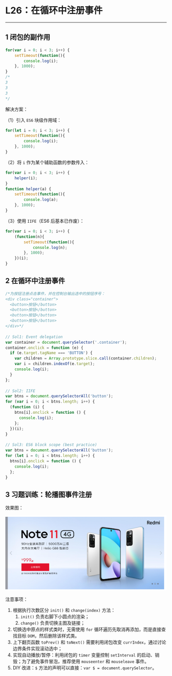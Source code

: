# L26：在循环中注册事件

---



## 1 闭包的副作用

```js
for(var i = 0; i < 3; i++) {
    setTimeout(function(){
        console.log(i);
    }, 1000);
}
/*
3
3
3
*/
```

解决方案：

（1）引入 `ES6` 块级作用域：

```js
for(let i = 0; i < 3; i++) {
    setTimeout(function(){
        console.log(i);
    }, 1000);
}
```

（2）将 `i` 作为某个辅助函数的参数传入：

```js
for(var i = 0; i < 3; i++) {
    helper(i);
}
function helper(a) {
    setTimeout(function(){
        console.log(a);
    }, 1000);
}
```

（3）使用 `IIFE`（ES6 后基本已作废）：

```js
for(var i = 0; i < 3; i++) {
    (function(n){
        setTimeout(function(){
            console.log(n);
        }, 1000);
    })(i);
}
```



## 2 在循环中注册事件

```js
/*为按钮注册点击事件，并在控制台输出选中的按钮序号：
<div class="container">
  <button>按钮</button>
  <button>按钮</button>
  <button>按钮</button>
  <button>按钮</button>
</div>*/

// Sol1: Event delegation
var container = document.querySelector('.container');
container.onclick = function (e) {
  if (e.target.tagName === 'BUTTON') {
    var children = Array.prototype.slice.call(container.children);
    var i = children.indexOf(e.target);
    console.log(i);
  }
};

// Sol2: IIFE
var btns = document.querySelectorAll('button');
for (var i = 0; i < btns.length; i++) {
  (function (i) {
    btns[i].onclick = function () {
      console.log(i);
    };
  })(i);
}

// Sol3: ES6 block scope (best practice)
var btns = document.querySelectorAll('button');
for (let i = 0; i < btns.length; i++) {
  btns[i].onclick = function () {
    console.log(i);
  };
}
```



## 3 习题训练：轮播图事件注册

效果图：

![](assets/26.1.png)

注意事项：

1. 根据执行次数区分 `init()` 和 `change(index)` 方法：
   1. `init()` 负责右脚下小圆点的渲染；
   2. `change()` 负责切换主图及链接；
2. 切换选中原点的样式类时，无需使用 `for` 循环遍历先取消再添加，而是直接查找目标 `DOM`，然后删除该样式类。
3. 上下翻页函数 `toPrev()` 和 `toNext()` 需要利用闭包改变 `currIndex`，通过讨论边界条件实现滚动选中；
4. 实现自动播放/暂停：利用闭包的 `timer` 变量控制 `setInterval` 的启动、销毁；为了避免事件冒泡，推荐使用 `mouseenter` 和 `mouseleave` 事件。
5. DIY 改进：`$` 方法的声明可以直接：`var $ = document.querySelector`。


